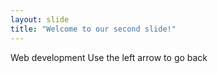 ```yaml
---
layout: slide
title: "Welcome to our second slide!"
---
```

Web development
Use the left arrow to go back
